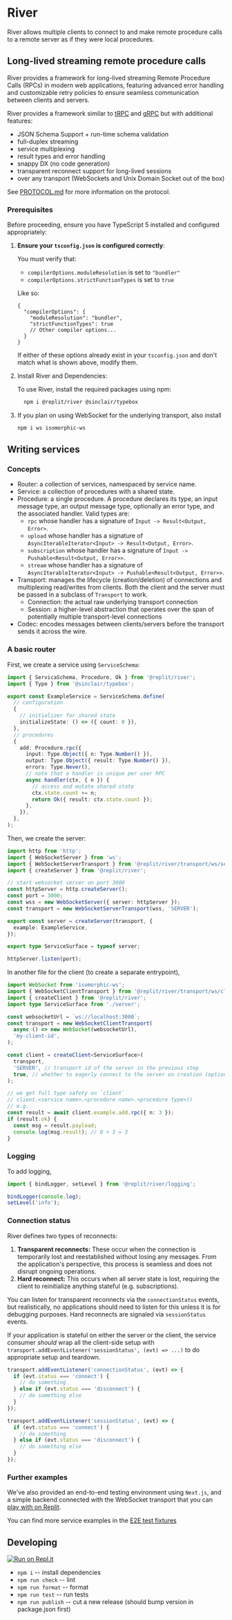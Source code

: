 # River

River allows multiple clients to connect to and make remote procedure calls to a remote server as if they were local procedures.

## Long-lived streaming remote procedure calls

River provides a framework for long-lived streaming Remote Procedure Calls (RPCs) in modern web applications, featuring advanced error handling and customizable retry policies to ensure seamless communication between clients and servers.

River provides a framework similar to [tRPC](https://trpc.io/) and [gRPC](https://grpc.io/) but with additional features:

- JSON Schema Support + run-time schema validation
- full-duplex streaming
- service multiplexing
- result types and error handling
- snappy DX (no code generation)
- transparent reconnect support for long-lived sessions
- over any transport (WebSockets and Unix Domain Socket out of the box)

See [PROTOCOL.md](./PROTOCOL.md) for more information on the protocol.

### Prerequisites

Before proceeding, ensure you have TypeScript 5 installed and configured appropriately:

1. **Ensure your `tsconfig.json` is configured correctly**:

   You must verify that:

   - `compilerOptions.moduleResolution` is set to `"bundler"`
   - `compilerOptions.strictFunctionTypes` is set to `true`

   Like so:

   ```jsonc
   {
     "compilerOptions": {
       "moduleResolution": "bundler",
       "strictFunctionTypes": true
       // Other compiler options...
     }
   }
   ```

   If either of these options already exist in your `tsconfig.json` and don't match what is shown above, modify them.

2. Install River and Dependencies:

   To use River, install the required packages using npm:

   ```bash
     npm i @replit/river @sinclair/typebox
   ```

3. If you plan on using WebSocket for the underlying transport, also install

   ```bash
   npm i ws isomorphic-ws
   ```

## Writing services

### Concepts

- Router: a collection of services, namespaced by service name.
- Service: a collection of procedures with a shared state.
- Procedure: a single procedure. A procedure declares its type, an input message type, an output message type, optionally an error type, and the associated handler. Valid types are:
  - `rpc` whose handler has a signature of `Input -> Result<Output, Error>`.
  - `upload` whose handler has a signature of `AsyncIterableIterator<Input> -> Result<Output, Error>`.
  - `subscription` whose handler has a signature of `Input -> Pushable<Result<Output, Error>>`.
  - `stream` whose handler has a signature of `AsyncIterableIterator<Input> -> Pushable<Result<Output, Error>>`.
- Transport: manages the lifecycle (creation/deletion) of connections and multiplexing read/writes from clients. Both the client and the server must be passed in a subclass of `Transport` to work.
  - Connection: the actual raw underlying transport connection
  - Session: a higher-level abstraction that operates over the span of potentially multiple transport-level connections
- Codec: encodes messages between clients/servers before the transport sends it across the wire.

### A basic router

First, we create a service using `ServiceSchema`:

```ts
import { ServicaSchema, Procedure, Ok } from '@replit/river';
import { Type } from '@sinclair/typebox';

export const ExampleService = ServiceSchema.define(
  // configuration
  {
    // initializer for shared state
    initializeState: () => ({ count: 0 }),
  },
  // procedures
  {
    add: Procedure.rpc({
      input: Type.Object({ n: Type.Number() }),
      output: Type.Object({ result: Type.Number() }),
      errors: Type.Never(),
      // note that a handler is unique per user RPC
      async handler(ctx, { n }) {
        // access and mutate shared state
        ctx.state.count += n;
        return Ok({ result: ctx.state.count });
      },
    }),
  },
);
```

Then, we create the server:

```ts
import http from 'http';
import { WebSocketServer } from 'ws';
import { WebSocketServerTransport } from '@replit/river/transport/ws/server';
import { createServer } from '@replit/river';

// start websocket server on port 3000
const httpServer = http.createServer();
const port = 3000;
const wss = new WebSocketServer({ server: httpServer });
const transport = new WebSocketServerTransport(wss, 'SERVER');

export const server = createServer(transport, {
  example: ExampleService,
});

export type ServiceSurface = typeof server;

httpServer.listen(port);
```

In another file for the client (to create a separate entrypoint),

```ts
import WebSocket from 'isomorphic-ws';
import { WebSocketClientTransport } from '@replit/river/transport/ws/client';
import { createClient } from '@replit/river';
import type ServiceSurface from './server';

const websocketUrl = `ws://localhost:3000`;
const transport = new WebSocketClientTransport(
  async () => new WebSocket(websocketUrl),
  'my-client-id',
);

const client = createClient<ServiceSurface>(
  transport,
  'SERVER', // transport id of the server in the previous step
  true, // whether to eagerly connect to the server on creation (optional argument)
);

// we get full type safety on `client`
// client.<service name>.<procedure name>.<procedure type>()
// e.g.
const result = await client.example.add.rpc({ n: 3 });
if (result.ok) {
  const msg = result.payload;
  console.log(msg.result); // 0 + 3 = 3
}
```

### Logging

To add logging,

```ts
import { bindLogger, setLevel } from '@replit/river/logging';

bindLogger(console.log);
setLevel('info');
```

### Connection status

River defines two types of reconnects:

1. **Transparent reconnects:** These occur when the connection is temporarily lost and reestablished without losing any messages. From the application's perspective, this process is seamless and does not disrupt ongoing operations.
2. **Hard reconnect:** This occurs when all server state is lost, requiring the client to reinitialize anything stateful (e.g. subscriptions).

You can listen for transparent reconnects via the `connectionStatus` events, but realistically, no applications should need to listen for this unless it is for debugging purposes. Hard reconnects are signaled via `sessionStatus` events.

If your application is stateful on either the server or the client, the service consumer _should_ wrap all the client-side setup with `transport.addEventListener('sessionStatus', (evt) => ...)` to do appropriate setup and teardown.

```ts
transport.addEventListener('connectionStatus', (evt) => {
  if (evt.status === 'connect') {
    // do something
  } else if (evt.status === 'disconnect') {
    // do something else
  }
});

transport.addEventListener('sessionStatus', (evt) => {
  if (evt.status === 'connect') {
    // do something
  } else if (evt.status === 'disconnect') {
    // do something else
  }
});
```

### Further examples

We've also provided an end-to-end testing environment using `Next.js`, and a simple backend connected with the WebSocket transport that you can [play with on Replit](https://replit.com/@jzhao-replit/riverbed).

You can find more service examples in the [E2E test fixtures](https://github.com/replit/river/blob/main/__tests__/fixtures/services.ts)

## Developing

[![Run on Repl.it](https://replit.com/badge/github/replit/river)](https://replit.com/new/github/replit/river)

- `npm i` -- install dependencies
- `npm run check` -- lint
- `npm run format` -- format
- `npm run test` -- run tests
- `npm run publish` -- cut a new release (should bump version in package.json first)
